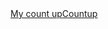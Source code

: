 <div data-type="countup" data-id="12388" class="tickcounter" style="width: 100%; position: relative; padding-bottom: 25%"><a href="//www.tickcounter.com/countup/12388/my-count-up" title="My count up">My count up</a><a href="//www.tickcounter.com/countup" title="Countup">Countup</a></div><script>(function(d, s, id) { var js, pjs = d.getElementsByTagName(s)[0]; if (d.getElementById(id)) return; js = d.createElement(s); js.id = id; js.src = "//www.tickcounter.com/static/js/loader.js"; pjs.parentNode.insertBefore(js, pjs); }(document, "script", "tickcounter-sdk"));</script>
